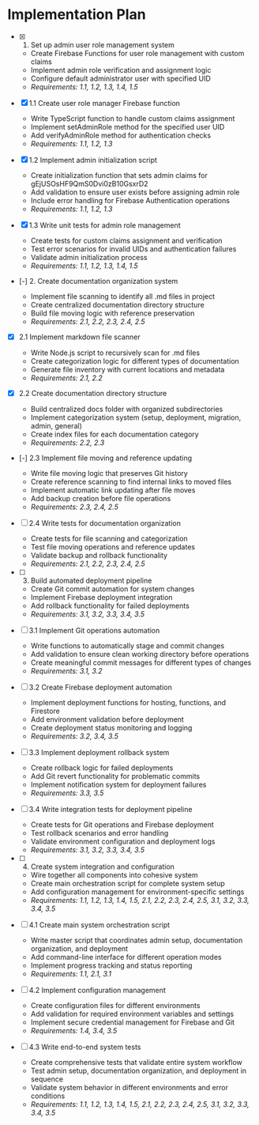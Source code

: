 # Implementation Plan

- [x] 1. Set up admin user role management system





  - Create Firebase Functions for user role management with custom claims
  - Implement admin role verification and assignment logic
  - Configure default administrator user with specified UID
  - _Requirements: 1.1, 1.2, 1.3, 1.4, 1.5_

- [x] 1.1 Create user role manager Firebase function


  - Write TypeScript function to handle custom claims assignment
  - Implement setAdminRole method for the specified user UID
  - Add verifyAdminRole method for authentication checks
  - _Requirements: 1.1, 1.2, 1.3_

- [x] 1.2 Implement admin initialization script


  - Create initialization function that sets admin claims for gEjUSOsHF9QmS0Dvi0zB10GsxrD2
  - Add validation to ensure user exists before assigning admin role
  - Include error handling for Firebase Authentication operations
  - _Requirements: 1.1, 1.2, 1.3_

- [x] 1.3 Write unit tests for admin role management


  - Create tests for custom claims assignment and verification
  - Test error scenarios for invalid UIDs and authentication failures
  - Validate admin initialization process
  - _Requirements: 1.1, 1.2, 1.3, 1.4, 1.5_

- [-] 2. Create documentation organization system



  - Implement file scanning to identify all .md files in project
  - Create centralized documentation directory structure
  - Build file moving logic with reference preservation
  - _Requirements: 2.1, 2.2, 2.3, 2.4, 2.5_

- [x] 2.1 Implement markdown file scanner


  - Write Node.js script to recursively scan for .md files
  - Create categorization logic for different types of documentation
  - Generate file inventory with current locations and metadata
  - _Requirements: 2.1, 2.2_

- [x] 2.2 Create documentation directory structure


  - Build centralized docs folder with organized subdirectories
  - Implement categorization system (setup, deployment, migration, admin, general)
  - Create index files for each documentation category
  - _Requirements: 2.2, 2.3_

- [-] 2.3 Implement file moving and reference updating

  - Write file moving logic that preserves Git history
  - Create reference scanning to find internal links to moved files
  - Implement automatic link updating after file moves
  - Add backup creation before file operations
  - _Requirements: 2.3, 2.4, 2.5_

- [ ] 2.4 Write tests for documentation organization
  - Create tests for file scanning and categorization
  - Test file moving operations and reference updates
  - Validate backup and rollback functionality
  - _Requirements: 2.1, 2.2, 2.3, 2.4, 2.5_

- [ ] 3. Build automated deployment pipeline
  - Create Git commit automation for system changes
  - Implement Firebase deployment integration
  - Add rollback functionality for failed deployments
  - _Requirements: 3.1, 3.2, 3.3, 3.4, 3.5_

- [ ] 3.1 Implement Git operations automation
  - Write functions to automatically stage and commit changes
  - Add validation to ensure clean working directory before operations
  - Create meaningful commit messages for different types of changes
  - _Requirements: 3.1, 3.2_

- [ ] 3.2 Create Firebase deployment automation
  - Implement deployment functions for hosting, functions, and Firestore
  - Add environment validation before deployment
  - Create deployment status monitoring and logging
  - _Requirements: 3.2, 3.4, 3.5_

- [ ] 3.3 Implement deployment rollback system
  - Create rollback logic for failed deployments
  - Add Git revert functionality for problematic commits
  - Implement notification system for deployment failures
  - _Requirements: 3.3, 3.5_

- [ ] 3.4 Write integration tests for deployment pipeline
  - Create tests for Git operations and Firebase deployment
  - Test rollback scenarios and error handling
  - Validate environment configuration and deployment logs
  - _Requirements: 3.1, 3.2, 3.3, 3.4, 3.5_

- [ ] 4. Create system integration and configuration
  - Wire together all components into cohesive system
  - Create main orchestration script for complete system setup
  - Add configuration management for environment-specific settings
  - _Requirements: 1.1, 1.2, 1.3, 1.4, 1.5, 2.1, 2.2, 2.3, 2.4, 2.5, 3.1, 3.2, 3.3, 3.4, 3.5_

- [ ] 4.1 Create main system orchestration script
  - Write master script that coordinates admin setup, documentation organization, and deployment
  - Add command-line interface for different operation modes
  - Implement progress tracking and status reporting
  - _Requirements: 1.1, 2.1, 3.1_

- [ ] 4.2 Implement configuration management
  - Create configuration files for different environments
  - Add validation for required environment variables and settings
  - Implement secure credential management for Firebase and Git
  - _Requirements: 1.4, 3.4, 3.5_

- [ ] 4.3 Write end-to-end system tests
  - Create comprehensive tests that validate entire system workflow
  - Test admin setup, documentation organization, and deployment in sequence
  - Validate system behavior in different environments and error conditions
  - _Requirements: 1.1, 1.2, 1.3, 1.4, 1.5, 2.1, 2.2, 2.3, 2.4, 2.5, 3.1, 3.2, 3.3, 3.4, 3.5_